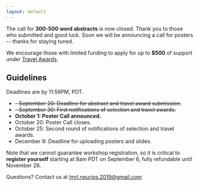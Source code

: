 ```yaml
---
layout: default
---
```

The call for **300-500 word abstracts** is now closed. Thank you to those who submitted and good luck. Soon we will be announcing a call for posters -- thanks for staying tuned.

We encourage those with limited funding to apply for up to **$500** of support under [Travel Awards](https://lmrl-bio.github.io/travel).
## Guidelines

Deadlines are by 11:59PM, PDT.

- ~~- September 20: Deadline for abstract and travel award submission.~~
- ~~- September 30: First notifications of selection and travel awards.~~
- **October 1: Poster Call announced.**
- October 20: Poster Call closes.
- October 25: Second round of notifications of selection and travel awards.
- December 9: Deadline for uploading posters and slides.

Note that we cannot guarantee workshop registration, so it is critical to **register yourself** starting at 8am PDT on September 6, fully refundable until November 28.

Questions? Contact us at <a href = "mailto: lmrl.neurips.2019@gmail.com">lmrl.neurips.2019@gmail.com</a>
